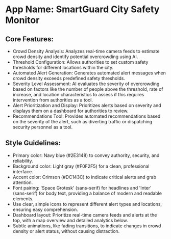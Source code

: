 # **App Name**: SmartGuard City Safety Monitor

## Core Features:

- Crowd Density Analysis: Analyzes real-time camera feeds to estimate crowd density and identify potential overcrowding using AI.
- Threshold Configuration: Allows authorities to set custom safety thresholds for different locations within the city.
- Automated Alert Generation: Generates automated alert messages when crowd density exceeds predefined safety thresholds.
- Severity Level Assessment: AI evaluates the severity of overcrowding based on factors like the number of people above the threshold, rate of increase, and location characteristics to assess if this requires intervention from authorities as a tool.
- Alert Prioritization and Display: Prioritizes alerts based on severity and displays them on a dashboard for authorities to review.
- Recommendations Tool: Provides automated recommendations based on the severity of the alert, such as diverting traffic or dispatching security personnel as a tool.

## Style Guidelines:

- Primary color: Navy blue (#2E3148) to convey authority, security, and reliability.
- Background color: Light gray (#F0F2F5) for a clean, professional interface.
- Accent color: Crimson (#DC143C) to indicate critical alerts and grab attention.
- Font pairing: 'Space Grotesk' (sans-serif) for headlines and 'Inter' (sans-serif) for body text, providing a balance of modern and readable elements.
- Use clear, simple icons to represent different alert types and locations, ensuring easy comprehension.
- Dashboard layout: Prioritize real-time camera feeds and alerts at the top, with a map overview and detailed analytics below.
- Subtle animations, like fading transitions, to indicate changes in crowd density or alert status, without causing distraction.